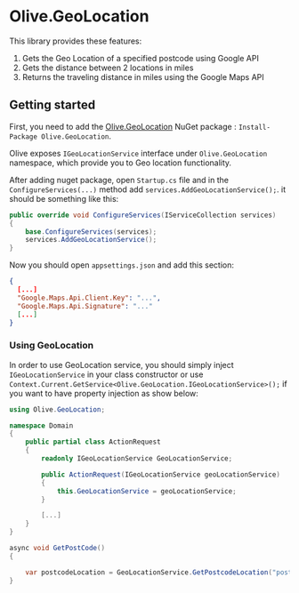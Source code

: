 # Olive.GeoLocation

This library provides these features:
1. Gets the Geo Location of a specified postcode using Google API
2. Gets the distance between 2 locations in miles
3. Returns the traveling distance in miles using the Google Maps API

## Getting started

First, you need to add the [Olive.GeoLocation](https://www.nuget.org/packages/Olive.GeoLocation/) NuGet package : `Install-Package Olive.GeoLocation`.

Olive exposes `IGeoLocationService` interface under `Olive.GeoLocation` namespace, which provide you to Geo location functionality. 

After adding nuget package, open `Startup.cs` file and in the `ConfigureServices(...)` method add `services.AddGeoLocationService();`. it should be something like this:
```csharp
public override void ConfigureServices(IServiceCollection services)
{
    base.ConfigureServices(services);
    services.AddGeoLocationService();
}
```

Now you should open `appsettings.json` and add this section:
```json
{
  [...]
  "Google.Maps.Api.Client.Key": "...",
  "Google.Maps.Api.Signature": "..."
  [...]
}

```

### Using GeoLocation

In order to use GeoLocation service, you should simply inject `IGeoLocationService` in your class constructor or use `Context.Current.GetService<Olive.GeoLocation.IGeoLocationService>();` if you want to have property injection as show below:

```csharp
using Olive.GeoLocation;

namespace Domain
{
    public partial class ActionRequest
    {
        readonly IGeoLocationService GeoLocationService;

        public ActionRequest(IGeoLocationService geoLocationService)
        {
            this.GeoLocationService = geoLocationService;
        }

		[...]
    }
}
```

```csharp
async void GetPostCode()
{

    var postcodeLocation = GeoLocationService.GetPostcodeLocation("post code","GB");
}
```